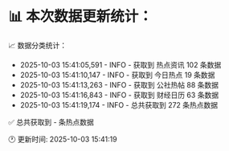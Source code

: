 📊 本次数据更新统计：
==========================

📈 数据分类统计：
- 2025-10-03 15:41:05,591 - INFO - 获取到 热点资讯 102 条数据
- 2025-10-03 15:41:10,147 - INFO - 获取到 今日热点 19 条数据
- 2025-10-03 15:41:13,263 - INFO - 获取到 公社热帖 88 条数据
- 2025-10-03 15:41:16,843 - INFO - 获取到 财经日历 63 条数据
- 2025-10-03 15:41:19,174 - INFO - 总共获取到 272 条热点数据

✅ 总共获取到 - 条热点数据

🕐 更新时间: 2025-10-03 15:41:19
